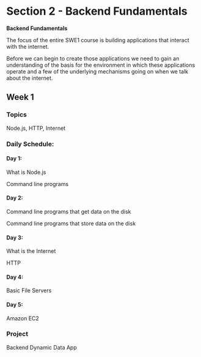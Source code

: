 # Section 2 - Backend Fundamentals

**Backend Fundamentals**

The focus of the entire SWE1 course is building applications that interact with the internet.

Before we can begin to create those applications we need to gain an understanding of the basis for the environment in which these applications operate and a few of the underlying mechanisms going on when we talk about the internet.

## Week 1

### Topics

Node.js, HTTP, Internet

### Daily Schedule:

#### Day 1:

What is Node.js

Command line programs

#### Day 2:

Command line programs that get data on the disk

Command line programs that store data on the disk

#### Day 3:

What is the Internet

HTTP

#### Day 4:

Basic File Servers

#### Day 5:

Amazon EC2

### Project

Backend Dynamic Data App

